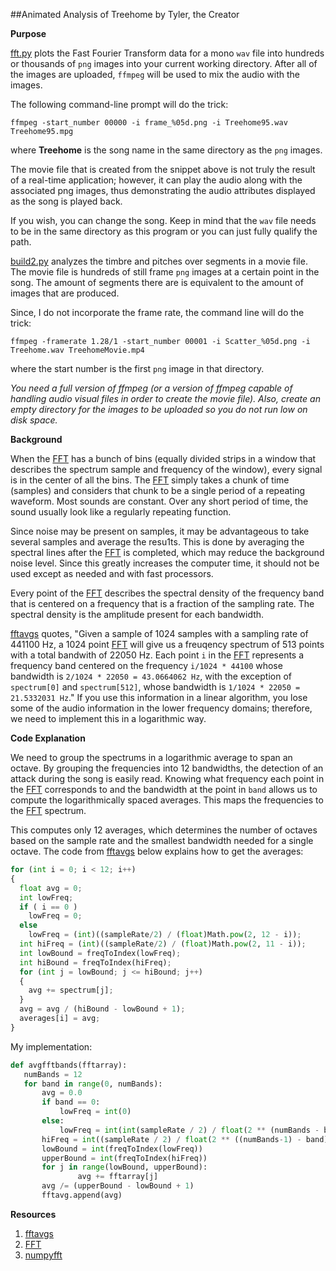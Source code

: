 ##Animated Analysis of Treehome by Tyler, the Creator

**Purpose**

[fft.py] plots the Fast Fourier Transform data for a mono ```wav``` file into hundreds
or thousands of ```png``` images into your current working directory. After all of the
images are uploaded, ```ffmpeg``` will be used to mix the audio with the images. 

The following command-line prompt will do the trick:
```
ffmpeg -start_number 00000 -i frame_%05d.png -i Treehome95.wav Treehome95.mpg
```
where **Treehome** is the song name in the same directory as the ```png``` images.

The movie file that is created from the snippet above is not truly the result of a 
real-time application; however, it can play the audio along with the associated png 
images, thus demonstrating the audio attributes displayed as the song is played back. 

If you wish, you can change the song. Keep in mind that the ```wav``` file needs to be
in the same directory as this program or you can just fully qualify the path.


[build2.py] analyzes the timbre and pitches over segments in a movie file. The movie file
is hundreds of still frame ```png``` images at a certain point in the song. The amount of
segments there are is equivalent to the amount of images that are produced. 

Since, I do not incorporate the frame rate, the command line will do the trick:
```
ffmpeg -framerate 1.28/1 -start_number 00001 -i Scatter_%05d.png -i Treehome.wav TreehomeMovie.mp4
```
where the start number is the first ```png``` image in that directory.


*You need a full version of ffmpeg (or a version of ffmpeg capable of handling audio 
visual files in order to create the movie file). Also, create an empty directory for
the images to be uploaded so you do not run low on disk space.*

**Background**

When the [FFT] has a bunch of bins (equally divided strips in a window that describes the spectrum sample and frequency of the window), every signal is in the center of all the bins. The [FFT] simply takes a chunk of time (samples) and considers that chunk to be a single period of a repeating waveform. Most sounds are constant. Over any short period of time, the sound usually look like a regularly repeating function.

Since noise may be present on samples, it may be advantageous to take several samples and average the resu1ts. This is done by averaging the spectral lines after the [FFT] is completed, which may reduce the background noise level. Since this greatly increases the computer time, it should not be used except as needed and with fast processors.

Every point of the [FFT] describes the spectral density of the frequency band that is centered
on a frequency that is a fraction of the sampling rate. The spectral density is the amplitude
present for each bandwidth. 

[fftavgs] quotes, "Given a sample of 1024 samples with a sampling rate of 441100 Hz, a 1024 point [FFT] will give
us a freuqency spectrum of 513 points with a total bandwith of 22050 Hz. Each point ```i``` in the
[FFT] represents a frequency band centered on the frequency ```i/1024 * 44100``` whose bandwidth is 
```2/1024 * 22050 = 43.0664062 Hz```, with the exception of ```spectrum[0]``` and ```spectrum[512]```,
whose bandwidth is ```1/1024 * 22050 = 21.5332031 Hz```." If you use this information in a linear algorithm,
you lose some of the audio information in the lower frequency domains; therefore, we need to implement
this in a logarithmic way.

**Code Explanation**

We need to group the spectrums in a logarithmic average to span an octave. By grouping the frequencies
into 12 bandwidths, the detection of an attack during the song is easily read. Knowing what frequency 
each point in the [FFT] corresponds to and the bandwidth at the point in ```band``` allows
us to compute the logarithmically spaced averages. This maps the frequencies to the [FFT] spectrum.

This computes only 12 averages, which determines the number of octaves based on the sample rate and the 
smallest bandwidth needed for a single octave. The code from [fftavgs] below explains how to get the averages:

```python
for (int i = 0; i < 12; i++)
{
  float avg = 0;
  int lowFreq;
  if ( i == 0 ) 
    lowFreq = 0;
  else
    lowFreq = (int)((sampleRate/2) / (float)Math.pow(2, 12 - i));
  int hiFreq = (int)((sampleRate/2) / (float)Math.pow(2, 11 - i));
  int lowBound = freqToIndex(lowFreq);
  int hiBound = freqToIndex(hiFreq);
  for (int j = lowBound; j <= hiBound; j++)
  {
    avg += spectrum[j];
  }
  avg = avg / (hiBound - lowBound + 1);
  averages[i] = avg;
}
```

My implementation:
 ```python
def avgfftbands(fftarray):
    numBands = 12
    for band in range(0, numBands):
        avg = 0.0
        if band == 0:
            lowFreq = int(0)
        else:
            lowFreq = int(int(sampleRate / 2) / float(2 ** (numBands - band)))		  
        hiFreq = int((sampleRate / 2) / float(2 ** ((numBands-1) - band)))
        lowBound = int(freqToIndex(lowFreq))
        upperBound = int(freqToIndex(hiFreq))
        for j in range(lowBound, upperBound):
                avg += fftarray[j]			
        avg /= (upperBound - lowBound + 1)
        fftavg.append(avg)
 ```

**Resources**

1. [fftavgs]
2. [FFT]
3. [numpyfft]

[numpyfft]: http://docs.scipy.org/doc/numpy/reference/generated/numpy.fft.fft.html
[fftavgs]: http://code.compartmental.net/2007/03/21/fft-averages/comment-page-1/
[FFT]: https://www.youtube.com/watch?v=tqcZrPMi4nk
[fft.py]: https://github.com/JoePaxton/ResearchModule3/blob/master/fft.py
[build2.py]: https://github.com/JoePaxton/ResearchModule3/blob/master/build2.py
